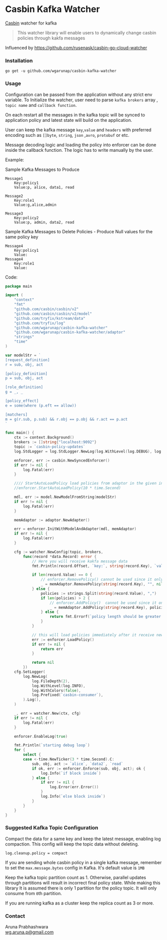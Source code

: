 # Casbin Kafka Watcher

[Casbin](https://github.com/casbin/casbin) watcher for kafka

> This watcher library will enable users to dynamically change
> casbin policies through kakfa messages

Influenced by https://github.com/rusenask/casbin-go-cloud-watcher

### Installation

```shell
go get -u github.com/wgarunap/casbin-kafka-watcher
```

### Usage

Configuration can be passed from the application without any strict env variable. To Initialize the watcher, user need
to parse
`kafka brokers` array , `topic name` and `callback function`.

On each restart all the messages in the kafka topic will be synced to application policy and latest state will build on
the application.

User can keep the kafka message `key`,`value` and `headers` with preferred encoding such as `[]byte`, `string`, `json`
,`avro`, `protobuf` or etc.

Message decoding logic and loading the policy into enforcer can be done inside the callback function. The logic has to
write manually by the user.

Example:

Sample Kafka Messages to Produce

```shell
Message1
    Key:policy1
    Value:p, alice, data1, read
    
Message2
    Key:role1
    Value:g,alice,admin

Message3
    Key:policy2
    Value:p, admin, data2, read
```

Sample Kafka Messages to Delete Policies - Produce Null values for the same policy key
```shell
Message4
    Key:policy1
    Value:
Message4
    Key:role1
    Value:
```

Code:
```go
package main

import (
	"context"
	"fmt"
	"github.com/casbin/casbin/v2"
	"github.com/casbin/casbin/v2/model"
	"github.com/tryfix/kstream/data"
	"github.com/tryfix/log"
	"github.com/wgarunap/casbin-kafka-watcher"
	"github.com/wgarunap/casbin-kafka-watcher/adaptor"
	"strings"
	"time"
)

var modelStr = `
[request_definition]
r = sub, obj, act

[policy_definition]
p = sub, obj, act

[role_definition]
g = _, _

[policy_effect]
e = some(where (p.eft == allow))

[matchers]
m = g(r.sub, p.sub) && r.obj == p.obj && r.act == p.act
`

func main() {
	ctx := context.Background()
	brokers := []string{"localhost:9092"}
	topic := `casbin-policy-updates`
	log.StdLogger = log.StdLogger.NewLog(log.WithLevel(log.DEBUG), log.WithColors(false))

	enforcer, err := casbin.NewSyncedEnforcer()
	if err != nil {
		log.Fatal(err)
	}

	//// StartAutoLoadPolicy load policies from adaptor in the given interval
	//enforcer.StartAutoLoadPolicy(10 * time.Second)

	mdl, err := model.NewModelFromString(modelStr)
	if err != nil {
		log.Fatal(err)
	}

	memAdaptor := adaptor.NewAdapter()

	err = enforcer.InitWithModelAndAdapter(mdl, memAdaptor)
	if err != nil {
		log.Fatal(err)
	}

	cfg := watcher.NewConfig(topic, brokers,
		func(record *data.Record) error {
			// Here you will receive kakfa message data
			fmt.Println(record.Offset, `key:`, string(record.Key), `value:`, string(record.Value), `length:`, len(record.Value))

			if len(record.Value) == 0 {
				// enforcer.RemovePolicy() cannot be used since it only allows p type policies
				_ = memAdaptor.RemovePolicy(string(record.Key), "", nil)
			} else {
				policies := strings.Split(string(record.Value), ",")
				if len(policies) > 2 {
					// enforcer.AddPolicy()  cannot be used since it only allows p type policies
					_ = memAdaptor.AddPolicy(string(record.Key), policies[0], policies[1:])
				} else {
					return fmt.Errorf(`policy length should be greater than 2`)
				}
			}

			// this will load policies immediately after it receive new change
			err := enforcer.LoadPolicy()
			if err != nil {
				return err
			}

			return nil
		})
	cfg.SetLogger(
		log.NewLog(
			log.FileDepth(2),
			log.WithLevel(log.INFO),
			log.WithColors(false),
			log.Prefixed(`casbin-consumer`),
		).Log(),
	)

	_, err = watcher.New(ctx, cfg)
	if err != nil {
		log.Fatal(err)
	}

	enforcer.EnableLog(true)

	fmt.Println(`starting debug loop`)
	for {
		select {
		case <-time.NewTicker(3 * time.Second).C:
			sub, obj, act := `alice`, `data2`, `read`
			if ok, err := enforcer.Enforce(sub, obj, act); ok {
				log.Info(`if block inside`)
			} else {
				if err != nil {
					log.Error(err.Error())
				}
				log.Info(`else block inside`)
			}
		}
	}
}

```

### Suggested Kafka Topic Configuration

Compact the data for a same key and keep the latest message, enabling log compaction. This config will keep the topic
data without deleting.

```shell
log.cleanup.policy = compact
```

If you are sending whole casbin policy in a single kafka message, remember to set the `max.message.bytes` config in
Kafka. It's default value is `1MB`

Keep the kafka topic partition count as 1. Otherwise, parallel updates through partitions will result in incorrect final
policy state. While making this library It is assumed there is only 1 partition for the policy topic. It will only
consume from `0`th partition.

If you are running kafka as a cluster keep the replica count as 3 or more.

### Contact

Aruna Prabhashwara\
wg.aruna.p@gmail.com
